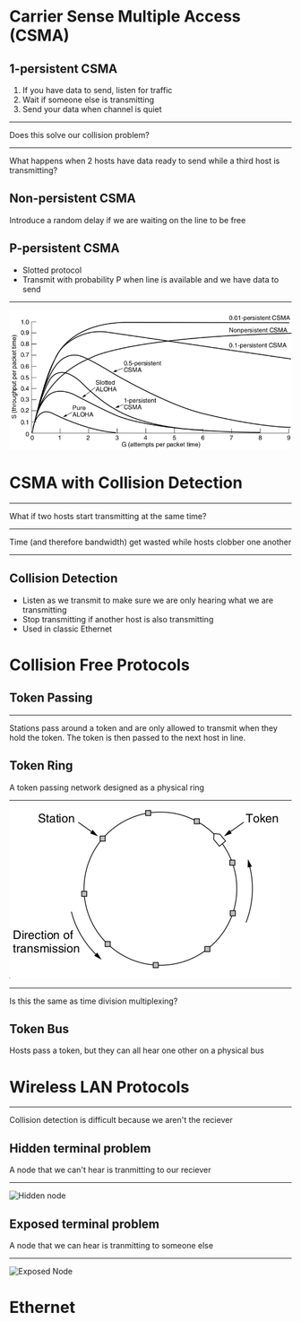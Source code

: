 Carrier Sense Multiple Access (CSMA)
====================================

1-persistent CSMA
-----------------

1. If you have data to send, listen for traffic
2. Wait if someone else is transmitting
3. Send your data when channel is quiet

---

Does this solve our collision problem?

---

What happens when 2 hosts have data ready to send while a third host is transmitting?

Non-persistent CSMA
-------------------

Introduce a random delay if we are waiting on the line to be free

P-persistent CSMA
-----------------

- Slotted protocol
- Transmit with probability P when line is available and we have data to send

---

![Protocol Comparison](figures/4-4.png)

CSMA with Collision Detection
=============================

---

What if two hosts start transmitting at the same time?

---

Time (and therefore bandwidth) get wasted while hosts clobber one another

---

Collision Detection
-------------------

- Listen as we transmit to make sure we are only hearing what we are transmitting
- Stop transmitting if another host is also transmitting
- Used in classic Ethernet

Collision Free Protocols
========================

Token Passing
-------------

---

Stations pass around a token and are only allowed to transmit when they hold the token. The token is then passed to the next host in line.

Token Ring
----------

A token passing network designed as a physical ring

---

![Token Ring](figures/4-7.png)

---

Is this the same as time division multiplexing?

Token Bus
---------

Hosts pass a token, but they can all hear one other on a physical bus

Wireless LAN Protocols
======================

---

Collision detection is difficult because we aren't the reciever


Hidden terminal problem
-----------------------

A node that we can't hear is tranmitting to our reciever

---

![Hidden node](https://upload.wikimedia.org/wikipedia/commons/thumb/2/2b/Wifi_hidden_station_problem.svg/537px-Wifi_hidden_station_problem.svg.png)

Exposed terminal problem
------------------------

A node that we can hear is tranmitting to someone else

---

![Exposed Node](https://upload.wikimedia.org/wikipedia/commons/thumb/9/97/Exposed_terminal_problem.svg/800px-Exposed_terminal_problem.svg.png)

Ethernet
========
